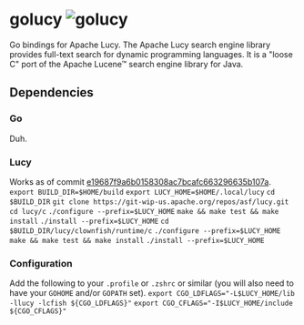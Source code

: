 # golucy ![golucy](https://raw.github.com/philipsoutham/golucy/master/artwork/golucy.png)

Go bindings for Apache Lucy. The Apache Lucy search engine library provides full-text search for dynamic programming languages. It is a "loose C" port of the Apache Lucene™ search engine library for Java.


## Dependencies

### Go
Duh.

### Lucy
Works as of commit [e19687f9a6b0158308ac7bcafc663296635b107a](https://git-wip-us.apache.org/repos/asf?p=lucy.git;a=commit;h=e19687f9a6b0158308ac7bcafc663296635b107a).
`export BUILD_DIR=$HOME/build`
`export LUCY_HOME=$HOME/.local/lucy`
`cd $BUILD_DIR`
`git clone https://git-wip-us.apache.org/repos/asf/lucy.git`
`cd lucy/c`
`./configure --prefix=$LUCY_HOME`
`make && make test && make install`
`./install --prefix=$LUCY_HOME`
`cd $BUILD_DIR/lucy/clownfish/runtime/c`
`./configure --prefix=$LUCY_HOME`
`make && make test && make install`
`./install --prefix=$LUCY_HOME`

### Configuration
Add the following to your `.profile` or `.zshrc` or similar (you will also need to have your `GOHOME` and/or `GOPATH` set).
`export CGO_LDFLAGS="-L$LUCY_HOME/lib -llucy -lcfish ${CGO_LDFLAGS}"`
`export CGO_CFLAGS="-I$LUCY_HOME/include ${CGO_CFLAGS}"`

